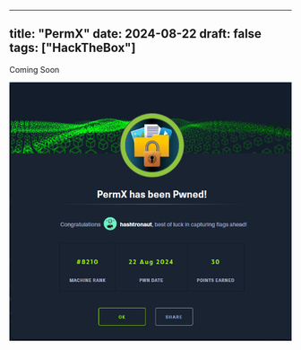 
---
title: "PermX"
date: 2024-08-22
draft: false
tags: ["HackTheBox"]
---
Coming Soon

![](/images/bb0fb73bf3054bd7c64c244e38e9f1a7_MD5.jpeg)
